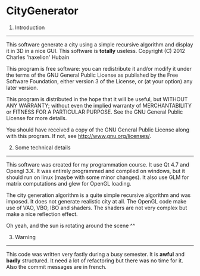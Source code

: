 CityGenerator
=============

1. Introduction
----------------

This software generate a city using a simple recursive algorithm and display it in 3D in a nice GUI. This software is **totally** useless.
Copyright (C) 2012  Charles 'haxelion' Hubain

This program is free software: you can redistribute it and/or modify
it under the terms of the GNU General Public License as published by
the Free Software Foundation, either version 3 of the License, or
(at your option) any later version.

This program is distributed in the hope that it will be useful,
but WITHOUT ANY WARRANTY; without even the implied warranty of
MERCHANTABILITY or FITNESS FOR A PARTICULAR PURPOSE.  See the
GNU General Public License for more details.

You should have received a copy of the GNU General Public License
along with this program.  If not, see <http://www.gnu.org/licenses/>.

2. Some technical details
-------------------------

This software was created for my programmation course. It use Qt 4.7 and Opengl 3.X. It was entirely programmed and compiled on windows, but it should run on linux (maybe with some minor changes). It also use GLM for matrix computations and glew for OpenGL loading.


The city generation algorithm is a quite simple recursive algorithm and was imposed. It does not generate realistic city at all.
The OpenGL code make use of VAO, VBO, IBO and shaders. The shaders are not very complex but make a nice reflection effect.

Oh yeah, and the sun is rotating around the scene ^^

3. Warning
----------

This code was written very fastly during a busy semester. It is **awful** and **badly** structured. It need a lot of refactoring but there was no time for it.
Also the commit messages are in french.
